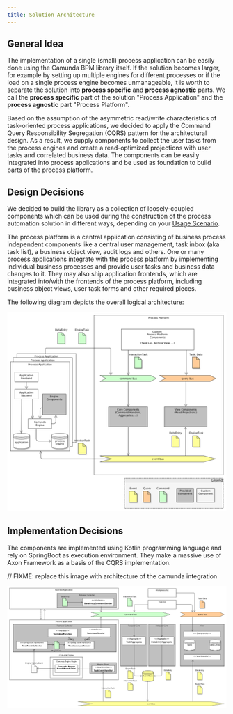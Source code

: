 ```yaml
---
title: Solution Architecture
---
```


## General Idea

The implementation of a single (small) process application can be easily done using the Camunda BPM library itself. If the
solution becomes larger, for example by setting up multiple engines for different processes or if the load on a single process
engine becomes unmanageable, it is worth to separate the solution into __process specific__ and
__process agnostic__ parts. We call the __process specific__ part of the solution "Process Application" and the __process agnostic__
part "Process Platform".

Based on the assumption of the asymmetric read/write characteristics of task-oriented process applications, we decided
to apply the Command Query Responsibility Segregation (CQRS) pattern for the architectural design. As a result, we supply
components to collect the user tasks from the process engines and create a read-optimized projections with user tasks
and correlated business data. The components can be easily integrated into process applications and be used as foundation
to build parts of the process platform.

## Design Decisions

We decided to build the library as a collection of loosely-coupled components which can be used during the construction
of the process automation solution in different ways, depending on your [Usage Scenario](../examples/scenarios).

The process platform is a central application consisting of business process independent components like a central user management,
task inbox (aka task list), a business object view, audit logs and others. One or many process applications
integrate with the process platform by implementing individual business processes and provide user tasks and business data changes to it.
They may also ship application frontends, which are integrated into/with the frontends of the process platform, including business
object views, user task forms and other required pieces.

The following diagram depicts the overall logical architecture:

![Process Platform Architecture](../img/process-platform-architecture.png)


## Implementation Decisions

The components are implemented using Kotlin programming language and rely on SpringBoot as execution environment.
They make a massive use of Axon Framework as a basis of the CQRS implementation.

// FIXME: replace this image with architecture of the camunda integration

![Collector Architecture](../img/architecture-collector.png)
